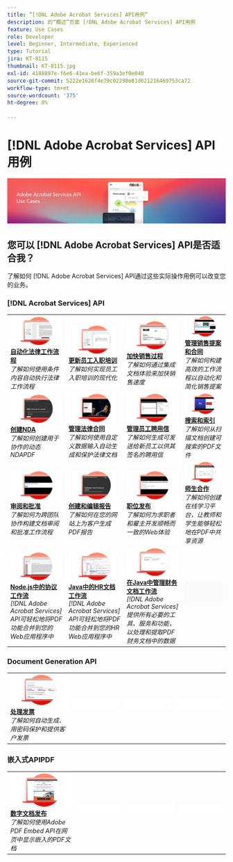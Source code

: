 ```yaml
---
title: ”[!DNL Adobe Acrobat Services] API用例”
description: 的“概述”页面 [!DNL Adobe Acrobat Services] API用例
feature: Use Cases
role: Developer
level: Beginner, Intermediate, Experienced
type: Tutorial
jira: KT-8115
thumbnail: KT-8115.jpg
exl-id: 4188897e-f6e6-41ea-be6f-359a3ef0e040
source-git-commit: 5222e1626f4e79c02298e81d621216469753ca72
workflow-type: tm+mt
source-wordcount: '375'
ht-degree: 0%

---
```


# [!DNL Adobe Acrobat Services] API用例

![[!DNL Acrobat Services] API用例横幅](../assets/usecaseshero.jpg)

## 您可以 [!DNL Adobe Acrobat Services] API是否适合我？

了解如何 [!DNL Adobe Acrobat Services] API通过这些实际操作用例可以改变您的业务。

### [!DNL Acrobat Services] API

<table style="table-layout:fixed">
<tr>
  <td>
    <a href="automatelegalworkflows.md">
      <img alt="自动化法律工作流程" src="assets/automatelegal_thumb.png" />
    </a>
    <div>
    <a href="automatelegalworkflows.md"><strong>自动化法律工作流程</strong></a>
    </div>
    <em>了解如何使用条件内容自动执行法律工作流程</em>
    <br>
  </td>
  <td>
      <a href="employeeonboarding.md">
        <img alt="更新员工入职培训" src="assets/employee_thumb.png" />
      </a>
      <div>
      <a href="employeeonboarding.md"><strong>更新员工入职培训</strong></a>
      </div>
      <em>了解如何实现员工入职培训的现代化</em>
      <br>
  </td>
  <td>
      <a href="acceleratesales.md">
        <img alt="加快销售过程" src="assets/accsales_thumb.png" />
      </a>
      <div>
      <a href="acceleratesales.md"><strong>加快销售过程</strong></a>
      </div>
      <em>了解如何通过集成文档体验来加快销售速度</em>
      <br>
    </td>
    <td>
      <a href="sales.md">
        <img alt="管理销售提案和合同" src="assets/sales_thumb.png" />
      </a>
      <div>
      <a href="sales.md"><strong>管理销售提案和合同</strong></a>
      </div>
      <em>了解如何构建高效的工作流程以自动化和简化销售提案</em>
      <br>
    </td>
</tr>
<tr>
  <td>
    <a href="nda.md">
      <img alt="创建NDA" src="assets/nda_thumb.png" />
    </a>
    <div>
    <a href="nda.md"><strong>创建NDA</strong></a>
    </div>
    <em>了解如何创建用于协作的动态NDAPDF</em>
    <br>
  </td>
  <td>
    <a href="legal.md">
      <img alt="管理法律合同" src="assets/legal_thumb.png" />
    </a>
    <div>
    <a href="legal.md"><strong>管理法律合同</strong></a>
    </div>
    <em>了解如何使用自定义数据输入自动生成和保护法律文档</em>
    <br>
  </td>
  <td>
    <a href="offer.md">
      <img alt="管理员工聘用信" src="assets/offer_thumb.png" />
    </a>
    <div>
    <a href="offer.md"><strong>管理员工聘用信</strong></a>
    </div>
    <em>了解如何生成可发送给新员工以供其签名的聘用信</em>
    <br>
  </td>
  <td>
    <a href="searching.md">
      <img alt="搜索和索引" src="assets/searching_thumb.png" />
    </a>
    <div>
    <a href="searching.md"><strong>搜索和索引</strong></a>
    </div>
    <em>了解如何从扫描文档创建可搜索的PDF文件</em>
    <br>
  </td>
</tr>
<tr>
  <td>
    <a href="reviews.md">
      <img alt="审阅和批准" src="assets/reviews_thumb.png" />
    </a>
    <div>
    <a href="reviews.md"><strong>审阅和批准</strong></a>
    </div>
    <em>了解如何为跨团队协作构建文档审阅和批准工作流程</em>
    <br>
  </td>
  <td>
    <a href="reportcreation.md">
      <img alt="创建和编辑报告" src="assets/report_thumb.png" />
    </a>
    <div>
    <a href="reportcreation.md"><strong>创建和编辑报告</strong></a>
    </div>
    <em>了解如何在您的网站上为客户生成PDF报告</em>
    <br>
  </td>
  <td>
    <a href="jobposting.md">
      <img alt="职位发布" src="assets/job_thumb.png" />
    </a>
    <div>
    <a href="jobposting.md"><strong>职位发布</strong></a>
    </div>
    <em>了解如何为求职者和雇主开发顺畅而一致的Web体验</em>
    <br>
  </td>
  <td>
    <a href="educationcollab.md">
      <img alt="师生合作" src="assets/edu_thumb.png" />
    </a>
    <div>
    <a href="educationcollab.md"><strong>师生合作</strong></a>
    </div>
    <em>了解如何创建在线学习平台，让教师和学生能够轻松地在PDF中共享资源</em>
    <br>
  </td>
</tr>
<tr>
  <td>
    <a href="AgreementWorkflowsNodejs.md">
      <img alt="Node.js中的协议工作流" src="assets/AWNjs_thumb.png" />
    </a>
    <div>
    <a href="AgreementWorkflowsNodejs.md"><strong>Node.js中的协议工作流</strong></a>
    </div>
    <em>[!DNL Adobe Acrobat Services] API可轻松地将PDF功能合并到您的Web应用程序中</em>
    <br>
  </td>
  <td>
    <a href="HRAgreementWorkflowsJava.md">
      <img alt="Java中的HR文档工作流" src="assets/HRWJ_thumb.png" />
    </a>
    <div>
    <a href="HRAgreementWorkflowsJava.md"><strong>Java中的HR文档工作流</strong></a>
    </div>
    <em>[!DNL Adobe Acrobat Services] API可轻松地将PDF功能合并到您的HR Web应用程序中</em>
    <br>
  </td>
  <td>
    <a href="FinanceWorkflowsJava.md">
      <img alt="在Java中管理财务文档工作流" src="assets/FAWJ_thumb.png" />
    </a>
    <div>
    <a href="FinanceWorkflowsJava.md"><strong>在Java中管理财务文档工作流</strong></a>
    </div>
    <em>[!DNL Adobe Acrobat Services] 提供所有必要的工具、服务和功能，以处理和提取PDF财务文档中的数据</em>
    <br>
  </td>
  <td>
    <img alt="间隔物" src="../assets/GrayBanner_Placeholder.png" />
    <div>
    <br>
  </td>
</tr>
</table>

### Document Generation API

<table style="table-layout:fixed">
<tr>
  <td>
    <a href="invoices.md">
      <img alt="处理发票" src="assets/invoices_thumb.png" />
    </a>
    <div>
    <a href="invoices.md"><strong>处理发票</strong></a>
    </div>
    <em>了解如何自动生成、用密码保护和提供客户发票</em>
    <br>
  </td>
  <td>
    <img alt="间隔物" src="../assets/WhiteBanner_Placeholder.png" />
    <div>
    <br>
  </td>
  <td>
    <img alt="间隔物" src="../assets/WhiteBanner_Placeholder.png" />
    <div>
    <br>
  </td>
  <td>
    <img alt="间隔物" src="../assets/WhiteBanner_Placeholder.png" />
    <div>
    <br>
  </td>
</tr>
</table>

### 嵌入式APIPDF

<table style="table-layout:fixed">
<tr>
   <td>
    <a href="ddppdfembedapi.md">
      <img alt="数字文档发布" src="assets/ddp_thumb.png" />
    </a>
    <div>
    <a href="ddppdfembedapi.md"><strong>数字文档发布</strong></a>
    </div>
    <em>了解如何使用Adobe PDF Embed API在网页中显示嵌入的PDF文档</em>
    <br>
  </td>
  <td>
    <img alt="间隔物" src="../assets/WhiteBanner_Placeholder.png" />
    <div>
    <br>
  </td>
  <td>
    <img alt="间隔物" src="../assets/WhiteBanner_Placeholder.png" />
    <div>
    <br>
  </td>
  <td>
    <img alt="间隔物" src="../assets/WhiteBanner_Placeholder.png" />
    <div>
    <br>
  </td>
</tr>
</table>